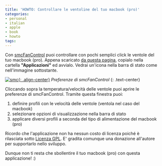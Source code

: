 ```yaml
---
title: 'HOWTO: Controllare le ventoline del tuo macbook (pro)'
categories:
- personal
- italian
- apple
- book
- howto
tags:
---
```

Con [smcFanControl](http://www.eidac.de/?cat=40) puoi controllare con pochi
semplici click le ventole del tuo macbook (pro). Appena scaricato [da questa
pagina](http://homepage.mac.com/holtmann/eidac/software/software.html),
copialo nella cartella **"Applicazioni"** ed avvialo. Vedrai un'icona nella
barra di stato come nell'immagine sottostante.

[![smc]({{site.url}}/images/smc.png){: .align-center}]({{site.url}}/images/smc.png)
_Preferenze di smcFanControl_
{: .text-center}

Cliccando sopra la temperatura/velocità delle ventole puoi aprire le
preferenze di smcFanControl. Tramite questa finestra puoi:

1. definire profili con le velocità delle ventole (ventola nel caso del macbook)
2. selezionare opzioni di visualizzazione nella barra di stato
3. applicare diversi profili a seconda del tipo di alimentazione del macbook (pro)

Ricordo che l'applicazione non ha nessun costo di licenza poiché è rilasciata
sotto [Licenza GPL](http://it.wikipedia.org/wiki/GNU_General_Public_License).
E' gradita comunque una donazione all'autore per supportarlo nello sviluppo.

Dunque non ti resta che sbollentire il tuo macbook (pro) con questa
applicazione! :)

